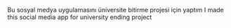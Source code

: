 Bu sosyal medya uygulamasını üniversite bitirme projesi için yaptım
I made this social media app for university ending project
